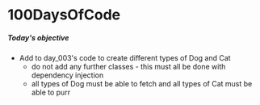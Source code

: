 # 100DaysOfCode

##### Today's objective

- Add to day_003's code to create different types of Dog and Cat
    - do not add any further classes - this must all be done with dependency injection
    - all types of Dog must be able to fetch and all types of Cat must be able to purr


